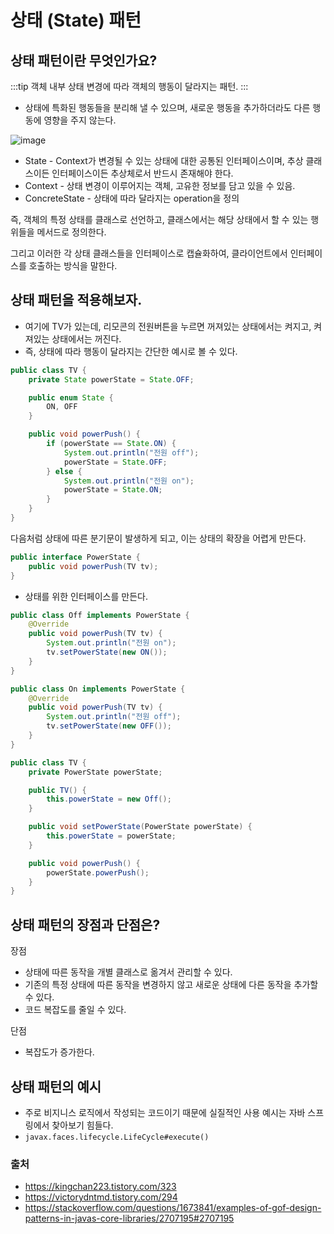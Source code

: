 # 상태 (State) 패턴

## 상태 패턴이란 무엇인가요?

:::tip
객체 내부 상태 변경에 따라 객체의 행동이 달라지는 패턴.
:::

- 상태에 특화된 행동들을 분리해 낼 수 있으며, 새로운 행동을 추가하더라도 다른 행동에 영향을 주지 않는다.

![image](https://user-images.githubusercontent.com/50647845/170900119-71de4c3f-cc39-4670-9f86-feeb3276fd47.png)

- State - Context가 변경될 수 있는 상태에 대한 공통된 인터페이스이며, 추상 클래스이든 인터페이스이든 추상체로서 반드시 존재해야 한다.
- Context - 상태 변경이 이루어지는 객체, 고유한 정보를 담고 있을 수 있음.
- ConcreteState - 상태에 따라 달라지는 operation을 정의

즉, 객체의 특정 상태를 클래스로 선언하고, 클래스에서는 해당 상태에서 할 수 있는 행위들을 메서드로 정의한다.

그리고 이러한 각 상태 클래스들을 인터페이스로 캡슐화하여, 클라이언트에서 인터페이스를 호출하는 방식을 말한다.

## 상태 패턴을 적용해보자.

- 여기에 TV가 있는데, 리모콘의 전원버튼을 누르면 꺼져있는 상태에서는 켜지고, 켜져있는 상태에서는 꺼진다.
- 즉, 상태에 따라 행동이 달라지는 간단한 예시로 볼 수 있다.

```java
public class TV {
    private State powerState = State.OFF;

    public enum State {
        ON, OFF
    }

    public void powerPush() {
        if (powerState == State.ON) {
            System.out.println("전원 off");
            powerState = State.OFF;
        } else {
            System.out.println("전원 on");
            powerState = State.ON;
        }
    }
}
```

다음처럼 상태에 따른 분기문이 발생하게 되고, 이는 상태의 확장을 어렵게 만든다.

```java
public interface PowerState {
    public void powerPush(TV tv);
}
```

- 상태를 위한 인터페이스를 만든다.

```java
public class Off implements PowerState {
    @Override
    public void powerPush(TV tv) {
        System.out.println("전원 on");
        tv.setPowerState(new ON());
    }
}
```

```java
public class On implements PowerState {
    @Override
    public void powerPush(TV tv) {
        System.out.println("전원 off");
        tv.setPowerState(new OFF());
    }
}
```

```java
public class TV {
    private PowerState powerState;

    public TV() {
        this.powerState = new Off();
    }

    public void setPowerState(PowerState powerState) {
        this.powerState = powerState;
    }

    public void powerPush() {
        powerState.powerPush();
    }
}
```

## 상태 패턴의 장점과 단점은?

장점

- 상태에 따른 동작을 개별 클래스로 옮겨서 관리할 수 있다.
- 기존의 특정 상태에 따른 동작을 변경하지 않고 새로운 상태에 다른 동작을 추가할 수 있다.
- 코드 복잡도를 줄일 수 있다.

단점

- 복잡도가 증가한다.

## 상태 패턴의 예시

- 주로 비지니스 로직에서 작성되는 코드이기 때문에 실질적인 사용 예시는 자바 스프링에서 찾아보기 힘들다.
- `javax.faces.lifecycle.LifeCycle#execute()`

### 출처

- https://kingchan223.tistory.com/323
- https://victorydntmd.tistory.com/294
- https://stackoverflow.com/questions/1673841/examples-of-gof-design-patterns-in-javas-core-libraries/2707195#2707195
